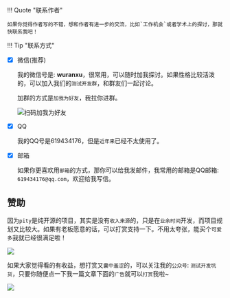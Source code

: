 !!! Quote "联系作者"

    如果你觉得作者写的不错，想和作者有进一步的交流，比如`工作机会`或者学术上的探讨，那就快联系我吧！


!!! Tip "联系方式"

- [x] 微信(推荐)

  我的微信号是: **wuranxu**，很常用，可以随时加我探讨。如果性格比较活泼的，可以加入我们的`测试开发群`，和群友们一起讨论。

  加群的方式是`加我为好友`，我拉你进群。

  ![扫码加我为好友](https://gitee.com/woodywrx/picture/raw/master/2021-8-7/1628324987129-image.png)

- [x] QQ

  我的QQ号是619434176，但是`近年来`已经不太使用了。

- [x] 邮箱

  如果你更喜欢用`邮箱`的方式，那你可以给我发邮件，我常用的邮箱是QQ邮箱: `619434176@qq.com`，欢迎给我写信。

## **赞助**

  因为`pity`是纯开源的项目，其实是没有`收入来源`的，只是在`业余时间`开发，而项目规划又比较大。如果有老板愿意的话，可以打赏支持一下。不用太夸张，能买个`可爱多`我就已经很满足啦！

  ![](https://gitee.com/woodywrx/picture/raw/master/2021-8-7/1628325400839-b992d4e8e1abef62ea0ec4bc9570f18.jpg)

  如果大家觉得看的有收益，想打赏又`囊中羞涩`的，可以关注我的`公众号`: `测试开发坑货`，只要你随便点一下我一篇文章下面的`广告`就可以`打赏`我啦~

![](https://gitee.com/woodywrx/picture/raw/master/2021-8-7/1628267097936-qrcode_for_gh_554fe7a74955_258.jpg)
